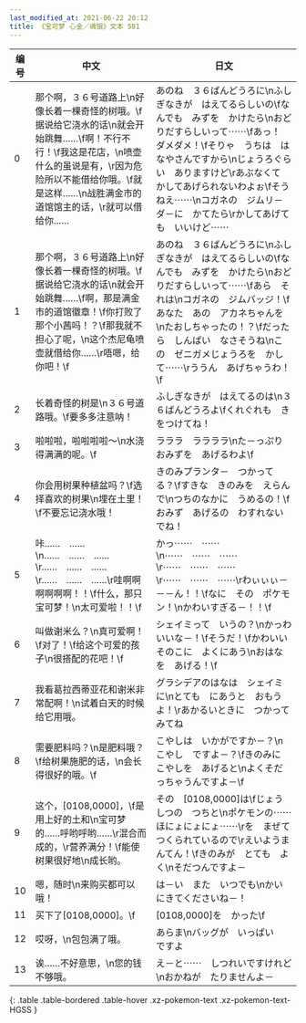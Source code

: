 ```yaml
---
last_modified_at: 2021-06-22 20:12
title: 《宝可梦 心金／魂银》文本 581
---
```

| 编号 | 中文 | 日文 |
| ---- | ---- | ---- |
| 0 | 那个啊，３６号道路上\n好像长着一棵奇怪的树哦。\f据说给它浇水的话\n就会开始跳舞……\f啊！不行不行！\f我这是花店，\n喷壶什么的虽说是有，\r因为危险所以不能借给你哦。\f就是这样……\n战胜满金市的道馆馆主的话，\r就可以借给你…… | あのね　３６ばんどうろに\nふしぎなきが　はえてるらしいの\fなんでも　みずを　かけたら\nおどりだすらしいって⋯⋯\fあっ！　ダメダメ！\fそりゃ　うちは　はなやさんですから\nじょうろぐらい　ありますけど\rあぶなくて　かしてあげられないわよぉ\fそうねえ⋯⋯\nコガネの　ジムリ－ダ－に　かてたら\rかしてあげても　いいけど⋯⋯ |
| 1 | 那个啊，３６号道路上\n好像长着一棵奇怪的树哦。\f据说给它浇水的话\n就会开始跳舞……\f啊，那是满金市的道馆徽章！\f你打败了那个小茜吗！？\f那我就不担心了呢，\n这个杰尼龟喷壶就借给你……\r唔嗯，给你吧！\f | あのね　３６ばんどうろに\nふしぎなきが　はえてるらしいの\fなんでも　みずを　かけたら\nおどりだすらしいって⋯⋯\fあら　それは\nコガネの　ジムバッジ！\fあなた　あの　アカネちゃんを\nたおしちゃったの！？\fだったら　しんぱい　なさそうね\nこの　ゼニガメじょうろを　かして⋯⋯\rううん　あげちゃうわ！\f |
| 2 | 长着奇怪的树是\n３６号道路哦。\f要多多注意呐！ | ふしぎなきが　はえてるのは\n３６ばんどうろよ\fくれぐれも　きをつけてね！ |
| 3 | 啦啦啦，啦啦啦啦～\n水浇得满满的呢。\f | ラララ　ララララ\nた－っぷり　おみずを　あげるわよ\f |
| 4 | 你会用树果种植盆吗？\f选择喜欢的树果\n埋在土里！\f不要忘记浇水哦！ | きのみプランタ－　つかってる？\fすきな　きのみを　えらんで\nつちのなかに　うめるの！\fおみず　あげるの　わすれないでね！ |
| 5 | 咔……　……\n……　……　……\r……　……　……\r……　……　……\r哇啊啊啊啊啊啊！！\f什么，那只宝可梦！\n太可爱啦！！\f | かっ⋯⋯　⋯⋯\n⋯⋯　⋯⋯　⋯⋯\r⋯⋯　⋯⋯　⋯⋯\r⋯⋯　⋯⋯　⋯⋯\rわぃぃぃ－－－ん！！\fなに　その　ポケモン！\nかわいすぎる－！！\f |
| 6 | 叫做谢米么？\n真可爱啊！\f对了！\f给这个可爱的孩子\n很搭配的花吧！\f | シェイミって　いうの？\nかっわいいな－！\fそうだ！\fかわいい　そのこに　よくにあう\nおはなを　あげる！\f |
| 7 | 我看葛拉西蒂亚花和谢米非常配啊！\n试着白天的时候给它用哦。 | グラシデアのはなは　シェイミに\nとても　にあうと　おもうよ！\rあかるいときに　つかってみてね |
| 8 | 需要肥料吗？\n是肥料哦？\f给树果施肥的话，\n会长得很好的哦。\f | こやしは　いかがですか－？\nこやし　ですよ－？\fきのみに　こやしを　あげると\nよくそだっちゃうんですよ－\f |
| 9 | 这个，[0108,0000]，\f是用上好的土和\n宝可梦的……呼哟呼哟……\r混合而成的，\r营养满分！\f能使树果很好地\n成长哟。 | その　[0108,0000]は\fじょうしつの　つちと\nポケモンの⋯⋯　ほにょにょにょ⋯⋯\rを　まぜて　つくられているので\rえいようまんてん！\fきのみが　とても　よく\nそだつんですよ－ |
| 10 | 嗯，随时\n来购买都可以哦！ | は－い　また　いつでも\nかいにきてくださいね－！ |
| 11 | 买下了[0108,0000]。\f | [0108,0000]を　かった\f |
| 12 | 哎呀，\n包包满了哦。 | あらま\nバッグが　いっぱい　ですよ |
| 13 | 诶……不好意思，\n您的钱不够哦。 | え－と⋯⋯　しつれいですけれど\nおかねが　たりませんよ－ |
{: .table .table-bordered .table-hover .xz-pokemon-text .xz-pokemon-text-HGSS }
